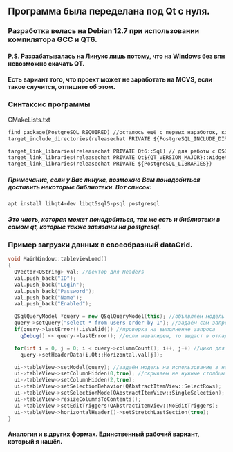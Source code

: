 ## Программа была переделана под Qt с нуля.

### Разработка велась на Debian 12.7 при использовании компилятора GCC и QT6.
#### P.S. Разрабатывалась на Линукс лишь потому, что на Windows без впн невозможно скачать QT.
#### Есть вариант того, что проект может не заработать на MCVS, если такое случится, отпишите об этом.

### Синтаксис программы
CMakeLists.txt
``` txt
find_package(PostgreSQL REQUIRED) //осталось ещё с первых наработок, когда пытался работать исключительно с postgresql без использования внутреннего функционала qt creator
target_include_directories(releasechat PRIVATE ${PostgreSQL_INCLUDE_DIRS}) //чтобы нашёл где все исполняемые файлы самостоятельно

target_link_libraries(releasechat PRIVATE Qt6::Sql) // для работы с QSQL библиотеками
target_link_libraries(releasechat PRIVATE Qt${QT_VERSION_MAJOR}::Widgets)
target_link_libraries(releasechat PRIVATE ${PostgreSQL_LIBRARIES})
```
##### Примечание, если у Вас линукс, возможно Вам понадобиться доставить некоторые библиотеки. Вот список:
``` bash
apt install libqt4-dev libqt5sql5-psql postgresql
```
##### Это часть, которая может понадобиться, так же есть и библиотеки в самом qt, которые также завязаны на postgresql.

### Пример загрузки данных в своеобразный dataGrid.
``` c++
void MainWindow::tableviewLoad()
{
  QVector<QString> val; //вектор для Headers
  val.push_back("ID");
  val.push_back("Login");
  val.push_back("Password");
  val.push_back("Name");
  val.push_back("Enabled");

  QSqlQueryModel *query = new QSqlQueryModel(this); //объявляем модель запроса
  query->setQuery("select * from users order by 1"); //задаём сам запрсо
  if(query->lastError().isValid()) //проверка на выполнение запроса
    qDebug() << query->lastError(); //если невалиден, то выдаст в отладку сообщение почему

  for(int i = 0, j = 0; i < query->columnCount(); i++, j++) //цикл для объявления Header на каждую колонку
    query->setHeaderData(i,Qt::Horizontal,val[j]);

  ui->tableView->setModel(query); //задаём модель на использование в наш tableview
  ui->tableView->setColumnHidden(0,true); //скрываем не нужные столбцы
  ui->tableView->setColumnHidden(2,true);
  ui->tableView->setSelectionBehavior(QAbstractItemView::SelectRows);
  ui->tableView->setSelectionMode(QAbstractItemView::SingleSelection);
  ui->tableView->resizeColumnsToContents();
  ui->tableView->setEditTriggers(QAbstractItemView::NoEditTriggers);
  ui->tableView->horizontalHeader()->setStretchLastSection(true);
}
```
#### Аналогия и в других формах. Единственный рабочий вариант, который я нашёл.
